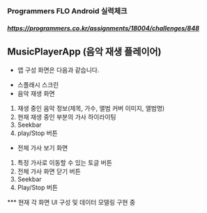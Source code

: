 # 
### Programmers FLO Android 실력체크
##### https://programmers.co.kr/assignments/18004/challenges/848
## MusicPlayerApp (음악 재생 플레이어)

* 앱 구성 화면은 다음과 같습니다.
- 스플래시 스크린
- 음악 재생 화면
1. 재생 중인 음악 정보(제목, 가수, 앨범 커버 이미지, 앨범명)
2. 현재 재생 중인 부분의 가사 하이라이팅
3. Seekbar
4. play/Stop 버튼
- 전체 가사 보기 화면
1. 특정 가사로 이동할 수 있는 토글 버튼
2. 전체 가사 화면 닫기 버튼
3. Seekbar
4. Play/Stop 버튼
          
*** 현재 각 화면 UI 구성 및 데이터 모델링 구현 중
